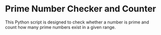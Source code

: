 # Prime Number Checker and Counter
 This Python script is designed to check whether a number is prime and count how many prime numbers exist in a given range.
